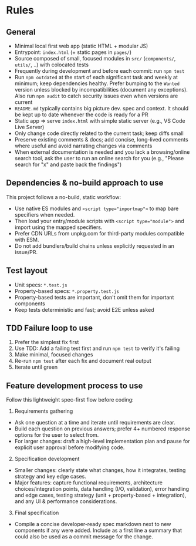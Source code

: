 
# Rules

## General
- Minimal local first web app (static HTML + modular JS)
- Entrypoint: `index.html` (+ static pages in `pages/`)
- Source composed of small, focused modules in `src/` (`components/`, `utils/`, ..) with colocated tests
- Frequently during development and before each commit: run `npm test` 
- Run `npm outdated` at the start of each significant task and weekly at minimum; keep dependencies healthy. Prefer bumping to the `Wanted` version unless blocked by incompatibilities (document any exceptions). Also run `npm audit` to catch security issues even when versions are current
- `README.md` typically contains big picture dev. spec and context. It should be kept up to date whenever the code is ready for a PR
- Static app => serve `index.html` with simple static server (e.g., VS Code Live Server)
- Only change code directly related to the current task; keep diffs small
- Preserve existing comments & docs; add concise, long-lived comments where useful and avoid narrating changes via comments
- When external documentation is needed and you lack a browsing/online search tool, ask the user to run an online search for you (e.g., "Please search for \"x\" and paste back the findings")

## Dependencies & no-build approach to use
This project follows a no-build, static workflow:
- Use native ES modules and `<script type="importmap">` to map bare specifiers when needed.
- Then load your entry/module scripts with `<script type="module">` and import using the mapped specifiers.
- Prefer CDN URLs from unpkg.com for third-party modules compatible with ESM.
- Do not add bundlers/build chains unless explicitly requested in an issue/PR.

## Test layout
- Unit specs: `*.test.js`
- Property-based specs: `*.property.test.js`
- Property-based tests are important, don't omit them for important components
- Keep tests deterministic and fast; avoid E2E unless asked

## TDD Failure loop to use
1. Prefer the simplest fix first 
2. Use TDD: Add a failing test first and run `npm test` to verify it's failing
3. Make minimal, focused changes
4. Re-run `npm test` after each fix and document real output
5. Iterate until green

## Feature development process to use

Follow this lightweight spec-first flow before coding:

1) Requirements gathering
- Ask one question at a time and iterate until requirements are clear.
- Build each question on previous answers; prefer 4+ numbered response options for the user to select from.
- For larger changes: draft a high-level implementation plan and pause for explicit user approval before modifying code.

2) Specification development
- Smaller changes: clearly state what changes, how it integrates, testing strategy and key edge cases.
- Major features: capture functional requirements, architecture choices/integration points, data handling (I/O, validation), error handling and edge cases, testing strategy (unit + property-based + integration), and any UI & performance considerations.

3) Final specification
- Compile a concise developer-ready spec markdown next to new components if any were added. Include as a first line a summary that could also be used as a commit message for the change.
